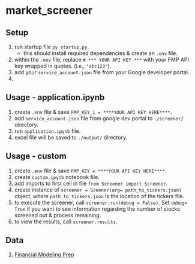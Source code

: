 # market_screener

## Setup

1. run startup file `py startup.py`.
    - this should install required dependencies & create an `.env` file.
1. within the `.env` file, replace ` # *** YOUR API KEY *** ` with your FMP API key wrapped in quotes. (i.e., `"abc123"`).
1. add your `service_account.json` file from your Google developer portal.
1. 

## Usage - application.ipynb

1. create `.env` file & save `FMP_KEY_1 = ****YOUR API KEY HERE****`.
1. add `service_account.json` file from google dev portal to `./screener/` directory.
1. run `application.ipynb` file.
1. excel file will be saved to `./output/` directory.

## Usage - custom

1. create `.env` file & save `FMP_KEY = ****YOUR API KEY HERE****`.
1. create `custom.ipynb` notebook file.
1. add imports to first cell in file `from Screener import Screener`.
1. create instance of `screener = Sceener(arg= path_to_tickers.json)` object, where `path_to_tickers.json` is the location of the tickers file.
1. to execute the screener, call `screener.run(debug = False)`. Set `debug= True` if you want to see information regarding the number of stocks screened out & process remaining.
1. to view the results, call `screener.results`.

## Data

1. [Financial Modeling Prep](https://site.financialmodelingprep.com/developer/docs)
